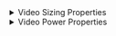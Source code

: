 <details>
<summary>Video Sizing Properties</summary>

- **width=**px
- **height=**px

</details>

<details>
<summary>Video Power Properties</summary>

- **opacity=**0.1..1
- **rotate=**0..360
- **skewx=**0..360
- **skewy=**0..360
- **filter=**blur | bright | contrast | grayscale | hue | invert | saturate | sepia

</details>

